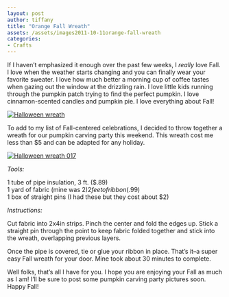 ```yaml
---
layout: post
author: tiffany
title: "Orange Fall Wreath"
assets: /assets/images2011-10-11orange-fall-wreath
categories: 
- Crafts
---
```


If I haven’t emphasized it enough over the past few weeks, I _really_ love Fall. I love when the weather starts changing and you can finally wear your favorite sweater. I love how much better a morning cup of coffee tastes when gazing out the window at the drizzling rain. I love little kids running through the pumpkin patch trying to find the perfect pumpkin. I love cinnamon-scented candles and pumpkin pie. I love everything about Fall!

[![](jekyll_uploads/2011/10/Halloween-wreath-009-575x479.jpg "Halloween wreath")](http://www.sweetpeonies.com/2011/10/orange-fall-wreath/halloween-wreath-009/)

To add to my list of Fall-centered celebrations, I decided to throw together a wreath for our pumpkin carving party this weekend. This wreath cost me less than $5 and can be adapted for any holiday.

[![](jekyll_uploads/2011/10/Halloween-wreath-017-325x489.jpg "Halloween wreath 017")](http://www.sweetpeonies.com/2011/10/orange-fall-wreath/halloween-wreath-017/)

_Tools:_

1 tube of pipe insulation, 3 ft. ($.89)  
1 yard of fabric (mine was $2)  
2 feet of ribbon ($.99)  
1 box of straight pins (I had these but they cost about $2)

_Instructions:_

Cut fabric into 2x4in strips. Pinch the center and fold the edges up. Stick a straight pin through the point to keep fabric folded together and stick into the wreath, overlapping previous layers.

Once the pipe is covered, tie or glue your ribbon in place. That’s it–a super easy Fall wreath for your door. Mine took about 30 minutes to complete.

Well folks, that’s all I have for you. I hope you are enjoying your Fall as much as I am! I’ll be sure to post some pumpkin carving party pictures soon. Happy Fall!